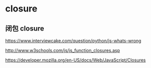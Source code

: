 # closure 

## 闭包 closure

https://www.interviewcake.com/question/python/js-whats-wrong  



http://www.w3schools.com/js/js_function_closures.asp  

https://developer.mozilla.org/en-US/docs/Web/JavaScript/Closures  


